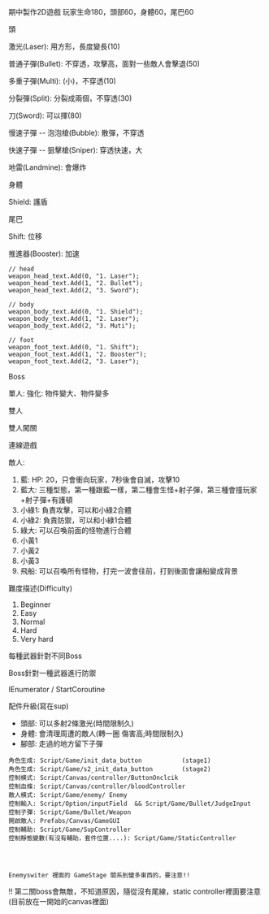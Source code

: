 期中製作2D遊戲
玩家生命180，頭部60，身體60，尾巴60

頭

激光(Laser): 用方形，長度變長(10)

普通子彈(Bullet): 不穿透，攻擊高，面對一些敵人會擊退(50)

多重子彈(Multi): (小)，不穿透(10)

分裂彈(Split): 分裂成兩個，不穿透(30)

刀(Sword): 可以揮(80)



慢速子彈 -- 泡泡槍(Bubble): 散彈，不穿透

快速子彈 -- 狙擊槍(Sniper): 穿透快速，大

地雷(Landmine): 會爆炸



身體

Shield: 護盾



尾巴

Shift: 位移

推進器(Booster): 加速

 

    // head
    weapon_head_text.Add(0, "1. Laser");
    weapon_head_text.Add(1, "2. Bullet");
    weapon_head_text.Add(2, "3. Sword"); 
    
    // body
    weapon_body_text.Add(0, "1. Shield");
    weapon_body_text.Add(1, "2. Laser");
    weapon_body_text.Add(2, "3. Muti");
    
    // foot
    weapon_foot_text.Add(0, "1. Shift");
    weapon_foot_text.Add(1, "2. Booster");
    weapon_foot_text.Add(2, "3. Laser");

Boss

單人: 強化: 物件變大、物件變多

雙人

雙人闖關

連線遊戲





敵人:

1. 藍: HP: 20，只會衝向玩家，7秒後會自滅，攻擊10
2. 藍大: 三種型態，第一種跟藍一樣，第二種會生怪+射子彈，第三種會撞玩家+射子彈+有護頓
3. 小綠1: 負責攻擊，可以和小綠2合體
4. 小綠2: 負責防禦，可以和小綠1合體
5. 綠大: 可以召喚前面的怪物進行合體
6. 小黃1
7. 小黃2
8. 小黃3
9. 飛船: 可以召喚所有怪物，打完一波會往前，打到後面會讓船變成背景









難度描述(Difficulty)

1. Beginner
2. Easy
3. Normal
4. Hard
5. Very hard



每種武器針對不同Boss

Boss針對一種武器進行防禦

IEnumerator / StartCoroutine



配件升級(寫在sup)

* 頭部:  可以多射2條激光(時間限制久)
* 身體:  會清理周遭的敵人(轉一圈 傷害高;時間限制久)
* 腳部:  走過的地方留下子彈



```
角色生成: Script/Game/init_data_button           (stage1)
角色生成: Script/Game/s2_init_data_button        (stage2)
控制模式: Script/Canvas/controller/ButtonOnclcik
控制血條: Script/Canvas/controller/bloodController
敵人模式: Script/Game/enemy/ Enemy
控制輸入: Script/Option/inputField  && Script/Game/Bullet/JudgeInput
控制子彈: Script/Game/Bullet/Weapon
開啟敵人: Prefabs/Canvas/GameGUI
控制輔助: Script/Game/SupController
控制靜態變數(有沒有輔助，套件位置....): Script/Game/StaticController




Enemyswiter 裡面的 GameStage 關系到蠻多東西的，要注意!!
```



!! 第二關boss會無敵，不知道原因，隨從沒有尾線，static controller裡面要注意(目前放在一開始的canvas裡面)
